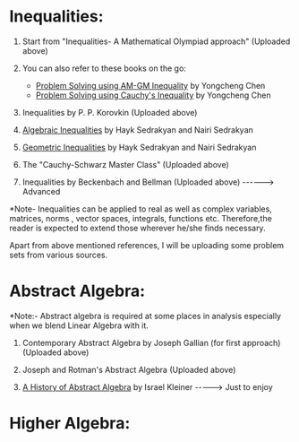 
Inequalities:
=============

1. Start from "Inequalities- A Mathematical Olympiad approach" (Uploaded above)

2. You can also refer to these books on the go:
   - [Problem Solving using AM-GM Inequality](https://www.amazon.in/dp/1544675178/?coliid=IUIJESYUOQZS4&colid=22Q8X0SEDYMS3&psc=0&ref_=lv_ov_lig_dp_it) by Yongcheng Chen
   - [Problem Solving using Cauchy's Inequality](https://www.amazon.in/dp/1541000285/?coliid=I2IOECK5VFF542&colid=22Q8X0SEDYMS3&psc=0&ref_=lv_ov_lig_dp_it) by Yongcheng Chen

3. Inequalities by P. P. Korovkin (Uploaded above)

4. [Algebraic Inequalities](https://www.amazon.in/dp/3319778358/?coliid=I1CS7JX8MR28JN&colid=22Q8X0SEDYMS3&psc=0&ref_=lv_ov_lig_dp_it)
   by  Hayk Sedrakyan and  Nairi Sedrakyan 

5. [Geometric Inequalities](https://www.amazon.in/dp/3319550799/?coliid=I3IVKUSR9993NS&colid=22Q8X0SEDYMS3&psc=0&ref_=lv_ov_lig_dp_it)
   by Hayk Sedrakyan and  Nairi Sedrakyan 

6. The "Cauchy-Schwarz Master Class"  (Uploaded above)

7. Inequalities by Beckenbach and Bellman (Uploaded above) ------> Advanced 

*Note- Inequalities can be applied to real as well as complex variables, matrices, norms , vector spaces, integrals, functions etc. Therefore,the reader is expected to extend those wherever he/she finds necessary.

Apart from above mentioned references, I will be uploading some problem sets from various sources. 

Abstract Algebra:
=================

*Note:- Abstract algebra is required at some places in analysis especially when we blend Linear Algebra with it. 

1. Contemporary Abstract Algebra by Joseph Gallian (for first approach) (Uploaded above)

2. Joseph and Rotman's Abstract Algebra (Uploaded above)

3. [A History of Abstract Algebra](https://www.amazon.in/dp/0817646841/?coliid=I2E1CHJZ08UDGB&colid=22Q8X0SEDYMS3&psc=0&ref_=lv_ov_lig_dp_it) by  Israel Kleiner -----> Just to enjoy 

Higher Algebra:
===============
